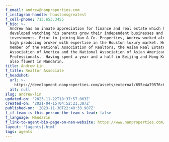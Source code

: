 ```yaml
---
f_email: andrew@nanproperties.com
f_instagram-handle: houstonsgreatest
f_cell-phone: 713.653.3455
f_bio: >-
  Andrew has an innate appreciation for finance and real estate which he
  developed watching his parents grow their independent businesses and property
  investments. Prior to joining Nan & Co. Properties, Andrew worked alongside a
  high producing broker with expertise in the Houston luxury market. He is a
  member of the National Association of Realtors, the Asian Real Estate
  Association of America and the National Association of Asian American
  Professionals.  Having spent a year and a half in Beijing and Hong Kong, he is
  also fluent in Mandarin.
title: Andrew Lin
f_title: Realtor Associate
f_headshot:
  url: >-
    https://development.nanproperties.com/assets/external/655e4a79576c6f67e92cae22_a4f14b6bef768fe5de75558e48a40a50.webp
  alt: null
slug: andrew-lin
updated-on: '2023-11-22T18:37:57.063Z'
created-on: '2021-04-15T04:52:21.387Z'
published-on: '2023-11-30T22:40:33.987Z'
f_if-team-is-this-person-the-team-s-lead: false
f_language: Mandarin
f_link-to-agent-bio-page-on-nan-website: https://www.nanproperties.com/agents/62761-andrew-lin
layout: '[agents].html'
tags: agents
---
```



